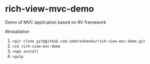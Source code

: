 rich-view-mvc-demo
==================

Demo of MVC application based on RV framework

#Installation

1. ```>git clone git@github.com:imdoroshenko/rich-view-mvc-demo.git```
2. ```>cd rich-view-mvc-demo```
3. ```>npm install```
4. ```>gulp```
